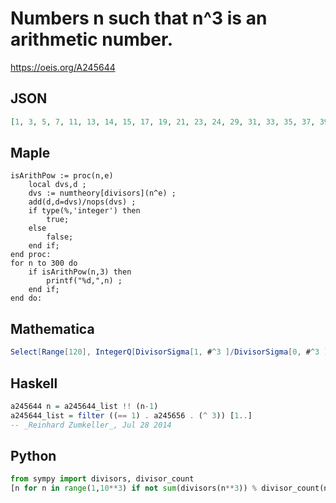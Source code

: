 # Numbers n such that n^3 is an arithmetic number\.
https://oeis.org/A245644
## JSON
```JSON
[1, 3, 5, 7, 11, 13, 14, 15, 17, 19, 21, 23, 24, 29, 31, 33, 35, 37, 39, 41, 42, 43, 46, 47, 51, 52, 53, 55, 56, 57, 59, 61, 62, 65, 66, 67, 69, 70, 71, 73, 77, 79, 80, 83, 85, 87, 89, 91, 93, 94, 95, 97, 101, 103, 105, 107, 109, 111, 113, 114, 115, 117, 119, 120, 123, 127, 129, 131, 133, 137, 138, 139]
```
## Maple
```Maple
isArithPow := proc(n,e)
    local dvs,d ;
    dvs := numtheory[divisors](n^e) ;
    add(d,d=dvs)/nops(dvs) ;
    if type(%,'integer') then
        true;
    else
        false;
    end if;
end proc:
for n to 300 do
    if isArithPow(n,3) then
        printf("%d,",n) ;
    end if;
end do:
```
## Mathematica
```Mathematica
Select[Range[120], IntegerQ[DivisorSigma[1, #^3 ]/DivisorSigma[0, #^3 ]] &] (* _Michael De Vlieger_, Aug 05 2014 after _Stefan Steinerberger_ at A003601 *)
```
## Haskell
```Haskell
a245644 n = a245644_list !! (n-1)
a245644_list = filter ((== 1) . a245656 . (^ 3)) [1..]
-- _Reinhard Zumkeller_, Jul 28 2014
```
## Python
```Python
from sympy import divisors, divisor_count
[n for n in range(1,10**3) if not sum(divisors(n**3)) % divisor_count(n**3)] # _Chai Wah Wu_, Aug 04 2014
```
